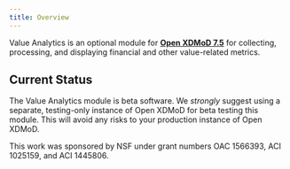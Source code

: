 ```yaml
---
title: Overview
---
```


Value Analytics is an optional module for **[Open XDMoD 7.5](https://open.xdmod.org/7.5/)**
for collecting, processing, and displaying financial and other value-related metrics.

## Current Status

The Value Analytics module is beta software. We *strongly* suggest using a separate, testing-only
instance of Open XDMoD for beta testing this module. This will avoid any risks to your production
instance of Open XDMoD.

This work was sponsored by NSF under grant numbers OAC 1566393, ACI 1025159, and ACI 1445806.
